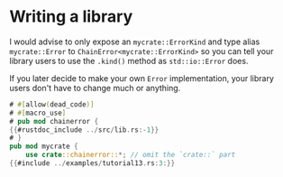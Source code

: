 # Writing a library

I would advise to only expose an `mycrate::ErrorKind` and type alias `mycrate::Error` to `ChainError<mycrate::ErrorKind>`
so you can tell your library users to use the `.kind()` method as `std::io::Error` does.

If you later decide to make your own `Error` implementation, your library users don't
have to change much or anything.

~~~rust
# #[allow(dead_code)]
# #[macro_use]
# pub mod chainerror {
{{#rustdoc_include ../src/lib.rs:-1}}
# }
pub mod mycrate {
    use crate::chainerror::*; // omit the `crate::` part
{{#include ../examples/tutorial13.rs:3:}}
~~~
